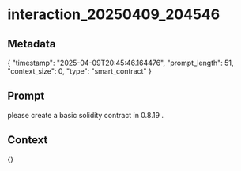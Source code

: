 # interaction_20250409_204546

## Metadata
{
  "timestamp": "2025-04-09T20:45:46.164476",
  "prompt_length": 51,
  "context_size": 0,
  "type": "smart_contract"
}

## Prompt
please create a basic solidity contract in 0.8.19 .

## Context
{}
